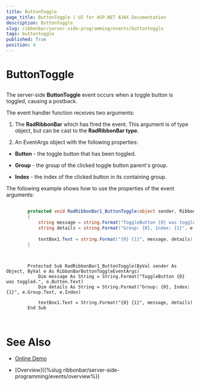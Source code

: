 ```yaml
---
title: ButtonToggle
page_title: ButtonToggle | UI for ASP.NET AJAX Documentation
description: ButtonToggle
slug: ribbonbar/server-side-programming/events/buttontoggle
tags: buttontoggle
published: True
position: 4
---
```


# ButtonToggle



## 

The server-side __ButtonToggle__ event occurs when a toggle button is toggled, causing a postback.

The event handler function receives two arguments:

1. The __RadRibbonBar__ which has fired the event. This argument is of type object, but can be cast to the __RadRibbonBar type__.

1. An EventArgs object with the following properties:

* __Button__ - the toggle button that has been toggled.

* __Group__ - the group of the clicked toggle button parent's group.

* __Index__ - the index of the clicked button in its containing group.

The following example shows how to use the properties of the event arguments:



````C#
	
	    protected void RadRibbonBar1_ButtonToggle(object sender, RibbonBarButtonToggleEventArgs e)
	    {
	        string message = string.Format("ToggleButton {0} was toggled.", e.Button.Text);
	        string details = string.Format("Group: {0}, Index: {1}", e.Group.Text, e.Index);
	
	        textBox1.Text = string.Format("{0} {1}", message, details);
	    }
	
````
````VB.NET
	
		Protected Sub RadRibbonBar1_ButtonToggle(ByVal sender As Object, ByVal e As RibbonBarButtonToggleEventArgs)
			Dim message As String = String.Format("ToggleButton {0} was toggled.", e.Button.Text)
			Dim details As String = String.Format("Group: {0}, Index: {1}", e.Group.Text, e.Index)
	
			textBox1.Text = String.Format("{0} {1}", message, details)
		End Sub
	
	
````


# See Also

 * [Online Demo](http://demos.telerik.com/aspnet-ajax/ribbonbar/examples/events/serverside/defaultcs.aspx)

 * [Overview]({%slug ribbonbar/server-side-programming/events/overview%})

